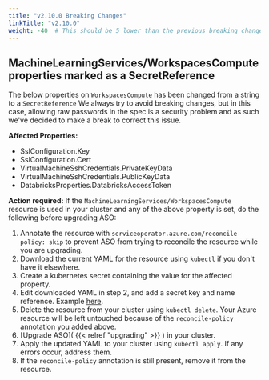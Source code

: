```yaml
---
title: "v2.10.0 Breaking Changes"
linkTitle: "v2.10.0"
weight: -40  # This should be 5 lower than the previous breaking change document
---
```


## MachineLearningServices/WorkspacesCompute properties marked as a SecretReference

The below properties on `WorkspacesCompute` has been changed from a string to a `SecretReference`
We always try to avoid breaking changes, but in this case, allowing raw passwords in the spec is a security problem and as such we've
decided to make a break to correct this issue.

**Affected Properties:**

- SslConfiguration.Key
- SslConfiguration.Cert
- VirtualMachineSshCredentials.PrivateKeyData
- VirtualMachineSshCredentials.PublicKeyData
- DatabricksProperties.DatabricksAccessToken

**Action required:** If the `MachineLearningServices/WorkspacesCompute` resource is used in your cluster and any of the above property is set, do the following before upgrading ASO:

1. Annotate the resource with `serviceoperator.azure.com/reconcile-policy: skip` to prevent ASO from trying to reconcile the resource while you are upgrading.
2. Download the current YAML for the resource using `kubectl` if you don't have it elsewhere.
3. Create a kubernetes secret containing the value for the affected property.
4. Edit downloaded YAML in step 2, and add a secret key and name reference. Example [here](https://github.com/Azure/azure-service-operator/blob/main/v2/samples/apimanagement/v1api20230501preview/v1api20230501preview_authorizationprovider.yaml#L12).
5. Delete the resource from your cluster using `kubectl delete`. Your Azure resource will be left untouched because of the `reconcile-policy` annotation you added above.
6. [Upgrade ASO]( {{< relref "upgrading" >}} ) in your cluster.
7. Apply the updated YAML to your cluster using `kubectl apply`. If any errors occur, address them.
8. If the `reconcile-policy` annotation is still present, remove it from the resource.